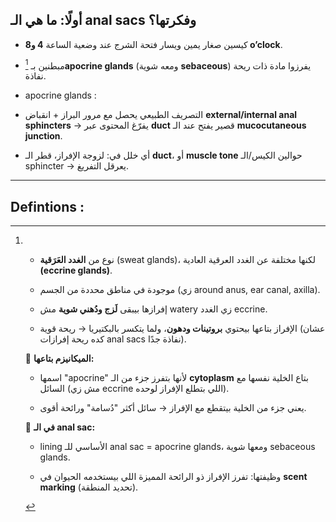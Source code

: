 
## أولًا: ما هي الـ **anal sacs** وفكرتها؟

- كيسين صغار يمين ويسار فتحة الشرج عند وضعية الساعة **4 و8 o’clock**.
    
- مبطنين بـ [^1]**apocrine glands** (ومعه شوية **sebaceous**) يفرزوا مادة ذات ريحة نفاذة.
- apocrine glands : 



- التصريف الطبيعي يحصل مع مرور البراز + انقباض **external/internal anal sphincters** → يفرّغ المحتوى عبر **duct** قصير يفتح عند الـ **mucocutaneous junction**.
    
- أي خلل في: لزوجة الإفراز، قطر الـ **duct**، أو **muscle tone** حوالين الكيس/الـ sphincter → يعرقل التفريغ.

-----






















## Defintions :
[^1]: - نوع من **الغدد العَرَقية** (sweat glands)، لكنها مختلفة عن الغدد العرقية العادية **(eccrine glands)**.
	    
	- موجودة في مناطق محددة من الجسم (زي around anus, ear canal, axilla).
	    
	- إفرازها بيبقى **لَزج ودُهني شوية** مش watery زي الغدد eccrine.
	    
	- الإفراز بتاعها بيحتوي **بروتينات ودهون**، ولما يتكسر بالبكتيريا → ريحة قوية (عشان كده ريحة إفرازات anal sacs نفاذة جدًا).
	    
	
	🔹 **الميكانيزم بتاعها:**
	
	- اسمها "apocrine" لأنها بتفرز جزء من الـ **cytoplasm** بتاع الخلية نفسها مع السائل (مش زي eccrine اللي بتطلع الإفراز لوحده).
	    
	- يعني جزء من الخلية بيتقطع مع الإفراز → سائل أكثر "دُسامة" ورائحة أقوى.
	    
	
	🔹 **في الـ anal sac:**
	
	- lining الأساسي للـ anal sac = apocrine glands، ومعها شوية sebaceous glands.
	    
	- وظيفتها: تفرز الإفراز ذو الرائحة المميزة اللي بيستخدمه الحيوان في **scent marking** (تحديد المنطقة).

[^2]: النص بيذكر أنه **لا evidence قوي** إن **diet** له دور رئيسي في تطور مشاكل الـ anal sac (حتى لو بعض الأطباء يستخدموا ألياف لتحسين قوام البراز عمليًا).
